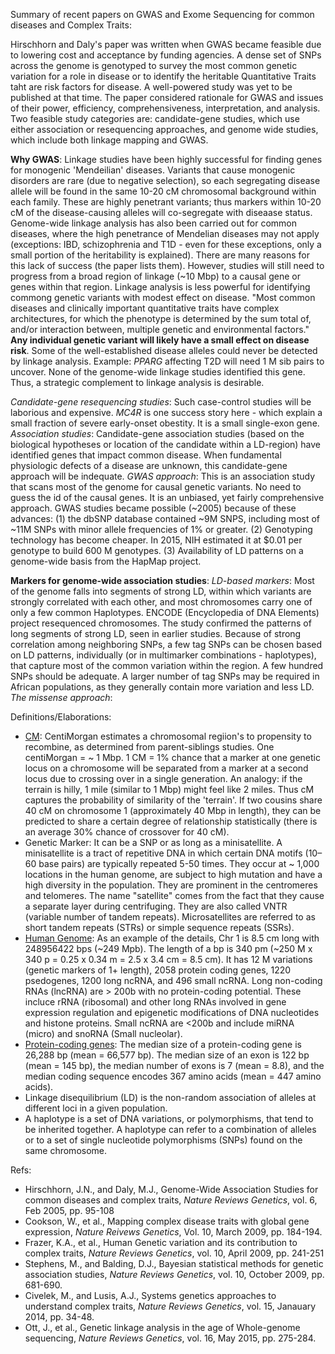 Summary of recent papers on GWAS and Exome Sequencing for common diseases and Complex Traits:

Hirschhorn and Daly's paper was written when GWAS became feasible due to lowering cost and acceptance by funding agencies. A dense set of SNPs across the genome is genotyped to survey the most common genetic variation for a role in disease or to identify the heritable Quantitative Traits taht are risk factors for disease. A well-powered study was yet to be published at that time. The paper considered rationale for GWAS and issues of their power, efficiency, comprehensiveness, interpretation, and analysis. Two feasible study categories are: candidate-gene studies, which use either association or resequencing approaches, and genome wide studies, which include both linkage mapping and GWAS. 

**Why GWAS**: Linkage studies have been highly successful for finding genes for monogenic 'Mendeilian' diseases. Variants that cause monogenic disorders are rare (due to negative selection), so each segregating disease allele will be found in the same 10-20 cM chromosomal background within each family. These are highly penetrant variants; thus markers within 10-20 cM of the disease-causing alleles will co-segregate with diseaase status.  Genome-wide linkage analysis has also been carried out for common diseases, where the high penetrance of Mendelian diseases may not apply (exceptions: IBD, schizophrenia and T1D - even for these exceptions, only a small portion of the heritability is explained). There are many reasons for this lack of success (the paper lists them). However, studies will still need to progress from a broad region of linkage (~10 Mbp) to a causal gene or genes within that region. Linkage analysis is less powerful for identifying commong genetic variants with modest effect on disease. "Most common diseases and clinically important quantitative traits have complex architectures, for which the phenotype is determined by the sum total of, and/or interaction between, multiple genetic and environmental factors." **Any individual genetic variant will likely have a small effect on disease risk**. Some of the well-established disease alleles could never be detected by linkage analysis. Example: *PPARG* affecting T2D will need 1 M sib pairs to uncover. None of the genome-wide linkage studies identified this gene. Thus, a strategic complement to linkage analysis is desirable. 

*Candidate-gene resequencing studies*: Such case-control studies will be laborious and expensive. *MC4R* is one success story here - which explain a small fraction of severe early-onset obestity. It is a small single-exon gene. *Association studies*: Candidate-gene association studies (based on the biological hypotheses or location  of the candidate within a LD-region)  have identified genes that impact common disease. When fundamental physiologic defects of a disease are unknown, this candidate-gene approach will be indequate. *GWAS approach*: This is an association study that scans most of the genome for causal genetic variants. No need to guess the id of the causal genes. It is an unbiased, yet fairly comprehensive approach. GWAS studies became possible (~2005) because of these advances: (1) the dbSNP database contained ~9M SNPS, including most of ~11M SNPs with minor allele frequencies of 1% or greater. (2) Genotyping technology has become cheaper. In 2015, NIH estimated it at $0.01 per genotype to build 600 M genotypes. (3) Availability of LD patterns on a genome-wide basis from the HapMap project. 

**Markers for genome-wide association studies**: *LD-based markers*: Most of the genome falls into segments of strong LD, within which variants are strongly correlated with each other, and most chromosomes carry one of only a few common Haplotypes. ENCODE (Encyclopedia of DNA Elements) project resequenced chromosomes. The study confirmed the patterns of long segments of strong LD, seen in earlier studies. Because of strong correlation among neighboring SNPs, a few tag SNPs can be chosen based on LD patterns, individually (or in multimarker combinations - haplotypes), that capture most of the common variation within the region. A few hundred SNPs should be adequate. A larger number of tag SNPs may be required in African populations, as they generally contain more variation and less LD. *The missense approach*: 



Definitions/Elaborations:

* [CM](https://isogg.org/wiki/CentiMorgan): CentiMorgan estimates a chromosomal regiion's to propensity to recombine, as determined from parent-siblings studies.  One centiMorgan = ~ 1 Mbp. 1 CM = 1% chance that a marker at one genetic locus on a chromosome will be separated from a marker at a second locus due to crossing over in a single generation. An analogy: if the terrain is hilly, 1 mile (similar to 1 Mbp)  might feel like 2 miles. Thus cM captures the probability of similarity of the 'terrain'. If two cousins share 40 cM on chromosome 1 (approximately 40 Mbp in length), they can be predicted to share a certain degree of relationship statistically (there is an average 30% chance of crossover for 40 cM). 
* Genetic Marker: It can be a SNP or as long as a minisatellite. A minisatellite is a tract of repetitive DNA in which certain DNA motifs (10–60 base pairs) are typically repeated 5-50 times. They occur at ~ 1,000 locations in the human genome,  are subject to high mutation  and have a high diversity in the population. They are prominent in the centromeres and telomeres. The name "satellite" comes from the fact that they cause a separate layer during centrifuging. They are also called VNTR (variable number of tandem repeats). Microsatellites are referred to as short tandem repeats (STRs) or simple sequence repeats (SSRs). 
* [Human Genome](https://en.wikipedia.org/wiki/Human_genome): As an example of the details, Chr 1 is 8.5 cm long with 248956422 bps (~249 Mpb). The length of a bp is 340 pm (~250 M x 340 p = 0.25 x 0.34 m = 2.5 x 3.4 cm = 8.5 cm). It has 12 M variations (genetic markers of 1+ length), 2058 protein coding genes, 1220 psedogenes, 1200 long ncRNA, and 496 small ncRNA. Long non-coding RNAs (lncRNA) are  > 200b with no protein-coding potential. These incluce rRNA (ribosomal) and other long RNAs involved in gene expression regulation and epigenetic modifications of DNA nucleotides and histone proteins. Small ncRNA are <200b and include miRNA (micro) and snoRNA (Small nucleolar).
* [Protein-coding genes](https://en.wikipedia.org/wiki/Human_genome): The median size of a protein-coding gene is 26,288 bp (mean = 66,577 bp). The median size of an exon is 122 bp (mean = 145 bp), the median number of exons is 7 (mean = 8.8), and the median coding sequence encodes 367 amino acids (mean = 447 amino acids).
* Linkage disequilibrium (LD) is the non-random association of alleles at different loci in a given population.
* A haplotype is a set of DNA variations, or polymorphisms, that tend to be inherited together. A haplotype can refer to a combination of alleles or to a set of single nucleotide polymorphisms (SNPs) found on the same chromosome.

Refs:
* Hirschhorn, J.N., and Daly, M.J.,  Genome-Wide Association Studies for common diseases and complex traits, *Nature Reviews Genetics*, vol. 6, Feb 2005, pp. 95-108
* Cookson, W., et al., Mapping complex disease traits with global gene expression, *Nature Reivews Genetics*, Vol. 10, March 2009, pp. 184-194.
* Frazer, K.A., et al., Human Genetic variation and its contribution to complex traits, *Nature Reviews Genetics*, vol. 10, April 2009, pp. 241-251
* Stephens, M., and Balding, D.J., Bayesian statistical methods for genetic association studies, *Nature Reviews Genetics*, vol. 10, October 2009, pp. 681-690.
* Civelek, M., and Lusis, A.J., Systems genetics approaches to understand complex traits, *Nature Reviews Genetics*, vol. 15, Janauary 2014, pp. 34-48.
* Ott, J., et al., Genetic linkage analysis in the age of Whole-genome sequencing, *Nature Reviews Genetics*, vol. 16, May 2015, pp. 275-284.

